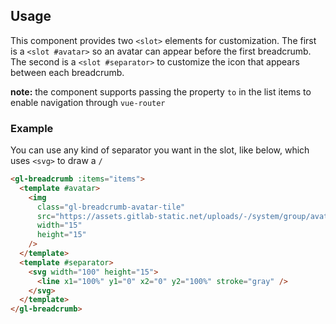 ## Usage

This component provides two `<slot>` elements for customization. The first is a `<slot #avatar>`
so an avatar can appear before the first breadcrumb. The second is a `<slot #separator>` to
customize the icon that appears between each breadcrumb.

**note:** the component supports passing the property `to` in the list items to enable navigation
through `vue-router`

### Example

You can use any kind of separator you want in the slot, like below, which uses `<svg>`
to draw a `/`

```html
<gl-breadcrumb :items="items">
  <template #avatar>
    <img
      class="gl-breadcrumb-avatar-tile"
      src="https://assets.gitlab-static.net/uploads/-/system/group/avatar/9970/logo-extra-whitespace.png?width=15"
      width="15"
      height="15"
    />
  </template>
  <template #separator>
    <svg width="100" height="15">
      <line x1="100%" y1="0" x2="0" y2="100%" stroke="gray" />
    </svg>
  </template>
</gl-breadcrumb>
```
